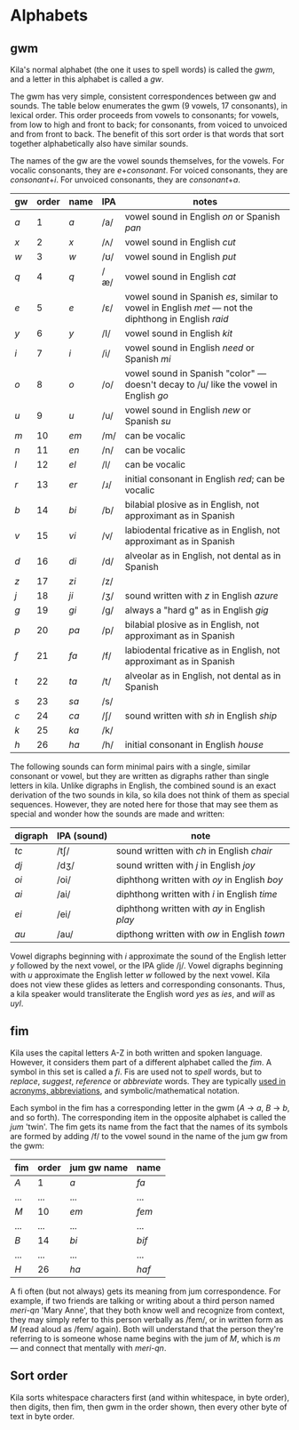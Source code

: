 # Alphabets

## gwm

Kila's normal alphabet (the one it uses to spell words) is called the *gwm*, and a letter in this alphabet is called a *gw*.

The gwm has very simple, consistent correspondences between gw and sounds. The table below enumerates the gwm (9 vowels, 17 consonants), in lexical order. This order proceeds from vowels to consonants; for vowels, from low to high and front to back; for consonants, from voiced to unvoiced and from front to back. The benefit of this sort order is that words that sort together alphabetically also have similar sounds.

The names of the gw are the vowel sounds themselves, for the vowels. For vocalic consonants, they are *e*+<var>consonant</var>. For voiced consonants, they are <var>consonant</var>+*i*. For unvoiced consonants, they are <var>consonant</var>+*a*.

gw | order | name | IPA | notes
--- | --- | --- | --- | ---
*a* | 1 | *a* | /a/ | vowel sound in English *on* or Spanish *pan*
*x* | 2 | *x* | /ʌ/ | vowel sound in English *cut*
*w* | 3 | *w* | /ʊ/ | vowel sound in English *put*
*q* | 4 | *q* | /æ/ | vowel sound in English *cat*
*e* | 5 | *e* | /ɛ/ | vowel sound in Spanish *es*, similar to vowel in English *met* &mdash; not the diphthong in English *raid*
*y* | 6 | *y* | /I/ | vowel sound in English *kit*
*i* | 7 | *i* | /i/ | vowel sound in English *need* or Spanish *mi*
*o* | 8 | *o* | /o/ | vowel sound in Spanish "color" &mdash; doesn't decay to /u/ like the vowel in English *go*
*u* | 9 | *u* | /u/ | vowel sound in English *new* or Spanish *su*
*m* | 10 | *em* | /m/ | can be vocalic
*n* | 11 | *en* | /n/ | can be vocalic
*l* | 12 | *el* | /l/ | can be vocalic
*r* | 13 | *er* | /ɹ/ | initial consonant in English *red*; can be vocalic
*b* | 14 | *bi* | /b/ | bilabial plosive as in English, not approximant as in Spanish
*v* | 15 | *vi* | /v/ | labiodental fricative as in English, not approximant as in Spanish
*d* | 16 | *di* | /d/ | alveolar as in English, not dental as in Spanish 
*z* | 17 | *zi* | /z/ | 
*j* | 18 | *ji* | /ʒ/ | sound written with *z* in English *azure*
*g* | 19 | *gi* | /ɡ/ | always a "hard g" as in English *gig*
*p* | 20 | *pa* | /p/ | bilabial plosive as in English, not approximant as in Spanish
*f* | 21 | *fa* | /f/ | labiodental fricative as in English, not approximant as in Spanish
*t* | 22 | *ta* | /t/ | alveolar as in English, not dental as in Spanish
*s* | 23 | *sa* | /s/ | 
*c* | 24 | *ca* | /ʃ/ | sound written with *sh* in English *ship*
*k* | 25 | *ka* | /k/ |
*h* | 26 | *ha* | /h/ | initial consonant in English *house*

The following sounds can form minimal pairs with a single, similar consonant or vowel, but they are written as digraphs rather than single letters in kila. Unlike digraphs in English, the combined sound is an exact derivation of the two sounds in kila, so kila does not think of them as special sequences. However, they are noted here for those that may see them as special and wonder how the sounds are made and written:

digraph | IPA (sound) | note
--- | --- | ---
*tc* | /tʃ/ | sound written with *ch* in English *chair*
*dj* | /dʒ/ | sound written with *j* in English *joy*
*oi* | /oi/ | diphthong written with *oy* in English *boy*
*ai* | /ai/ | diphthong written with *i* in English *time*
*ei* | /ei/ | diphthong written with *ay* in English *play*
*au* | /au/ | dipthong written with *ow* in English *town*

Vowel digraphs beginning with *i* approximate the sound of the English letter *y* followed by the next vowel, or the IPA glide /j/. Vowel digraphs beginning with *u* approximate the English letter *w* followed by the next vowel. Kila does not view these glides as letters and corresponding consonants. Thus, a kila speaker would transliterate the English word *yes* as *ies*, and *will* as *uyl*.

## fim
Kila uses the capital letters A-Z in both written and spoken language. However, it considers them part of a different alphabet called the *fim*. A symbol in this set is called a *fi*. Fis are used not to *spell* words, but to *replace*, *suggest*, *reference* or *abbreviate* words. They are typically [used in acronyms, abbreviations](writing.md#acronyms-and-abbreviations), and symbolic/mathematical notation.

Each symbol in the fim has a corresponding letter in the gwm (*A* &rarr; *a*, *B* &rarr; *b*, and so forth). The corresponding item in the opposite alphabet is called the *jum* 'twin'. The fim gets its name from the fact that the names of its symbols are formed by adding /f/ to the vowel sound in the name of the jum gw from the gwm:

fim | order | jum gw name | name
--- | --- | --- | ---
*A* | 1 | *a* | *fa*
... | ... | ... | ...
*M* | 10 | *em* | *fem*
... | ... | ... | ...
*B* | 14 | *bi* | *bif*
... | ... | ... | ...
*H* | 26 | *ha* | *haf*

A fi often (but not always) gets its meaning from jum correspondence. For example, if two friends are talking or writing about a third person named *meri-qn* 'Mary Anne', that they both know well and recognize from context, they may simply refer to this person verbally as /fem/, or in written form as *M* (read aloud as /fem/ again). Both will understand that the person they're referring to is someone whose name begins with the jum of *M*, which is *m* &mdash; and connect that mentally with *meri-qn*.

## Sort order
Kila sorts whitespace characters first (and within whitespace, in byte order), then digits, then fim, then gwm in the order shown, then every other byte of text in byte order.

